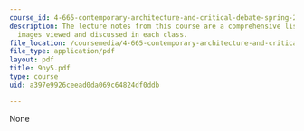 ```yaml
---
course_id: 4-665-contemporary-architecture-and-critical-debate-spring-2002
description: The lecture notes from this course are a comprehensive listing of the
  images viewed and discussed in each class.
file_location: /coursemedia/4-665-contemporary-architecture-and-critical-debate-spring-2002/a397e9926ceead0da069c64824df0ddb_9ny5.pdf
file_type: application/pdf
layout: pdf
title: 9ny5.pdf
type: course
uid: a397e9926ceead0da069c64824df0ddb

---
```

None